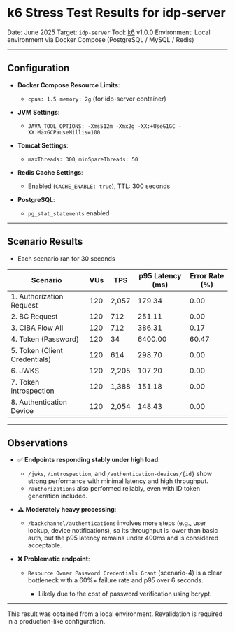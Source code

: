 # k6 Stress Test Results for idp-server

Date: June 2025
Target: `idp-server`
Tool: [k6](https://k6.io/) v1.0.0
Environment: Local environment via Docker Compose (PostgreSQL / MySQL / Redis)

---

## Configuration

* **Docker Compose Resource Limits**:

    * `cpus: 1.5`, `memory: 2g` (for idp-server container)
* **JVM Settings**:

    * `JAVA_TOOL_OPTIONS: -Xms512m -Xmx2g -XX:+UseG1GC -XX:MaxGCPauseMillis=100`
* **Tomcat Settings**:

    * `maxThreads: 300`, `minSpareThreads: 50`
* **Redis Cache Settings**:

    * Enabled (`CACHE_ENABLE: true`), TTL: 300 seconds
* **PostgreSQL**:

    * `pg_stat_statements` enabled

---

## Scenario Results

* Each scenario ran for 30 seconds

| Scenario                      | VUs | TPS   | p95 Latency (ms) | Error Rate (%) |
|-------------------------------|-----|-------|------------------|----------------|
| 1. Authorization Request      | 120 | 2,057 | 179.34           | 0.00           |
| 2. BC Request                 | 120 | 712   | 251.11           | 0.00           |
| 3. CIBA Flow All              | 120 | 712   | 386.31           | 0.17           |
| 4. Token (Password)           | 120 | 34    | 6400.00          | 60.47          |
| 5. Token (Client Credentials) | 120 | 614   | 298.70           | 0.00           |
| 6. JWKS                       | 120 | 2,205 | 107.20           | 0.00           |
| 7. Token Introspection        | 120 | 1,388 | 151.18           | 0.00           |
| 8. Authentication Device      | 120 | 2,054 | 148.43           | 0.00           |

---

## Observations

* ✅ **Endpoints responding stably under high load**:

    * `/jwks`, `/introspection`, and `/authentication-devices/{id}` show strong performance with minimal latency and
      high throughput.
    * `/authorizations` also performed reliably, even with ID token generation included.

* ⚠️ **Moderately heavy processing**:

    * `/backchannel/authentications` involves more steps (e.g., user lookup, device notifications), so its throughput is
      lower than basic auth, but the p95 latency remains under 400ms and is considered acceptable.

* ❌ **Problematic endpoint**:

    * `Resource Owner Password Credentials Grant` (scenario-4) is a clear bottleneck with a 60%+ failure rate and p95
      over 6 seconds.

        * Likely due to the cost of password verification using bcrypt.

---

This result was obtained from a local environment.
Revalidation is required in a production-like configuration.
